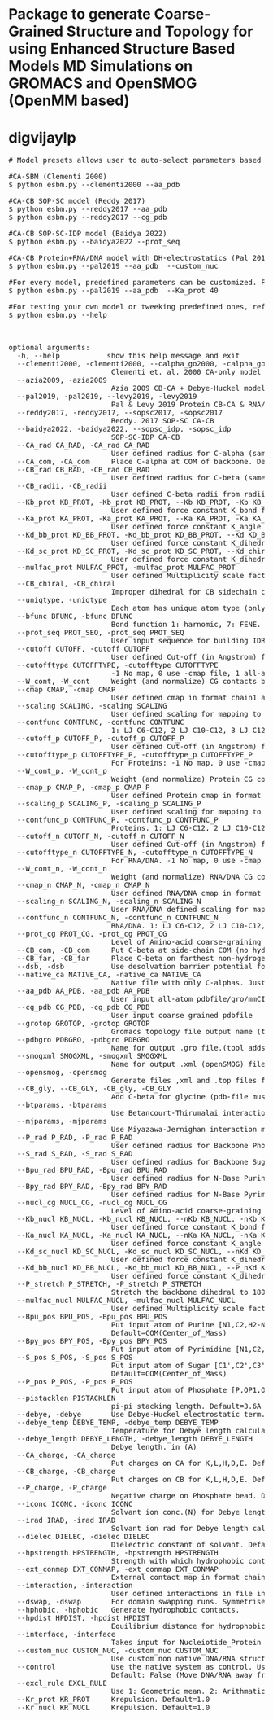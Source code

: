 # Package to generate Coarse-Grained Structure and Topology for using Enhanced Structure Based Models MD Simulations on GROMACS and OpenSMOG (OpenMM based)
# digvijaylp #
 
 
<pre>
# Model presets allows user to auto-select parameters based on predefined models 
 
#CA-SBM (Clementi 2000) 
$ python esbm.py --clementi2000 --aa_pdb <All-atom .pdb file> 
 
#CA-CB SOP-SC model (Reddy 2017) 
$ python esbm.py --reddy2017 --aa_pdb <All-atom .pdb file> 
$ python esbm.py --reddy2017 --cg_pdb <Coarse-grained .pdb file> 
 
#CA-CB SOP-SC-IDP model (Baidya 2022) 
$ python esbm.py --baidya2022 --prot_seq <IDP sequence .fa file> 
 
#CA-CB Protein+RNA/DNA model with DH-electrostatics (Pal 2019) 
$ python esbm.py --pal2019 --aa_pdb <protein All-atom .pdb file> --custom_nuc <RNA/DNA all-atom .pdb file> 
 
#For every model, predefined parameters can be customized. For example, for chanding angle force constant in Pal 2019 model 
$ python esbm.py --pal2019 --aa_pdb <protein All-atom .pdb file> --Ka_prot 40 
 
#For testing your own model or tweeking predefined ones, refer to options in --help 
$ python esbm.py --help 
 
 

optional arguments: 
  -h, --help           show this help message and exit  
  --clementi2000, -clementi2000, --calpha_go2000, -calpha_go2000 
                        Clementi et. al. 2000 CA-only model  
  --azia2009, -azia2009 
                        Azia 2009 CB-CA + Debye-Huckel model  
  --pal2019, -pal2019, --levy2019, -levy2019 
                        Pal & Levy 2019 Protein CB-CA & RNA/DNA P-S-B model  
  --reddy2017, -reddy2017, --sopsc2017, -sopsc2017 
                        Reddy. 2017 SOP-SC CA-CB  
  --baidya2022, -baidya2022, --sopsc_idp, -sopsc_idp 
                        SOP-SC-IDP CA-CB  
  --CA_rad CA_RAD, -CA_rad CA_RAD 
                        User defined radius for C-alpha (same for all beads) in Angstrom. Default: 4.0A  
  --CA_com, -CA_com     Place C-alpha at COM of backbone. Default: False  
  --CB_rad CB_RAD, -CB_rad CB_RAD 
                        User defined radius for C-beta (same for all beads) in Angstrom for prot_cg 2. Default: Statistically Derived for each AA-residue  
  --CB_radii, -CB_radii 
                        User defined C-beta radii from radii.dat (AA-3-letter-code radius-in-Angsrtom)  
  --Kb_prot KB_PROT, -Kb_prot KB_PROT, --Kb KB_PROT, -Kb KB_PROT 
                        User defined force constant K_bond for Proteins  
  --Ka_prot KA_PROT, -Ka_prot KA_PROT, --Ka KA_PROT, -Ka KA_PROT 
                        User defined force constant K_angle for Proteins  
  --Kd_bb_prot KD_BB_PROT, -Kd_bb_prot KD_BB_PROT, --Kd KD_BB_PROT, -Kd KD_BB_PROT 
                        User defined force constant K_dihedral for Proteins  
  --Kd_sc_prot KD_SC_PROT, -Kd_sc_prot KD_SC_PROT, --Kd_chiral KD_SC_PROT, -Kd_chiral KD_SC_PROT 
                        User defined force constant K_dihedral for Proteins  
  --mulfac_prot MULFAC_PROT, -mulfac_prot MULFAC_PROT 
                        User defined Multiplicity scale factor of K_dihedral/mulfac_prot for Proteins  
  --CB_chiral, -CB_chiral 
                        Improper dihedral for CB sidechain chirality. Default: False  
  --uniqtype, -uniqtype 
                        Each atom has unique atom type (only use for large systems)  
  --bfunc BFUNC, -bfunc BFUNC 
                        Bond function 1: harnomic, 7: FENE. Default: 1 (Harmonic)  
  --prot_seq PROT_SEQ, -prot_seq PROT_SEQ 
                        User input sequence for building IDRs/helices etc.  
  --cutoff CUTOFF, -cutoff CUTOFF 
                        User defined Cut-off (in Angstrom) for contact-map generation. Default: 4.5A  
  --cutofftype CUTOFFTYPE, -cutofftype CUTOFFTYPE 
                        -1 No map, 0 use -cmap file, 1 all-atom mapped to CG, 2: coarse-grain . Default: 1  
  --W_cont, -W_cont     Weight (and normalize) CG contacts based on all atom contacts  
  --cmap CMAP, -cmap CMAP 
                        User defined cmap in format chain1 atom1 chain2 atom2 weight(opt) distance(opt)  
  --scaling SCALING, -scaling SCALING 
                        User defined scaling for mapping to all-atom contact-map.  
  --contfunc CONTFUNC, -contfunc CONTFUNC 
                        1: LJ C6-C12, 2 LJ C10-C12, 3 LJ C12-C18, 5 Gauss no excl, 6 Gauss + excl, 7 Multi Gauss . Default: 2  
  --cutoff_p CUTOFF_P, -cutoff_p CUTOFF_P 
                        User defined Cut-off (in Angstrom) for Protein contact-map generation. Default: 4.5A  
  --cutofftype_p CUTOFFTYPE_P, -cutofftype_p CUTOFFTYPE_P 
                        For Proteins: -1 No map, 0 use -cmap file, 1 all-atom mapped to CG, 2: coarse-grain . Default: 1  
  --W_cont_p, -W_cont_p 
                        Weight (and normalize) Protein CG contacts based on all atom contacts  
  --cmap_p CMAP_P, -cmap_p CMAP_P 
                        User defined Protein cmap in format chain1 atom1 chain2 atom2 weight(opt) distance(opt)  
  --scaling_p SCALING_P, -scaling_p SCALING_P 
                        User defined scaling for mapping to all-atom contact-map.  
  --contfunc_p CONTFUNC_P, -contfunc_p CONTFUNC_P 
                        Proteins. 1: LJ C6-C12, 2 LJ C10-C12, 3 LJ C12-C18, 5 Gauss no excl, 6 Gauss + excl, 7 Multi Gauss . Default=2  
  --cutoff_n CUTOFF_N, -cutoff_n CUTOFF_N 
                        User defined Cut-off (in Angstrom) for RNA/DNA contact-map generation. Default: 4.5A  
  --cutofftype_n CUTOFFTYPE_N, -cutofftype_n CUTOFFTYPE_N 
                        For RNA/DNA. -1 No map, 0 use -cmap file, 1 all-atom mapped to CG, 2: coarse-grain . Default: 1  
  --W_cont_n, -W_cont_n 
                        Weight (and normalize) RNA/DNA CG contacts based on all atom contacts  
  --cmap_n CMAP_N, -cmap_n CMAP_N 
                        User defined RNA/DNA cmap in format chain1 atom1 chain2 atom2 weight(opt) distance(opt)  
  --scaling_n SCALING_N, -scaling_n SCALING_N 
                        User RNA/DNA defined scaling for mapping to all-atom contact-map.  
  --contfunc_n CONTFUNC_N, -contfunc_n CONTFUNC_N 
                        RNA/DNA. 1: LJ C6-C12, 2 LJ C10-C12, 3 LJ C12-C18, 5 Gauss no excl, 6 Gauss + excl, 7 Multi Gauss . Default: 2  
  --prot_cg PROT_CG, -prot_cg PROT_CG 
                        Level of Amino-acid coarse-graining 1 for CA-only, 2 for CA+CB. Dafault: 2 (CA+CB)  
  --CB_com, -CB_com     Put C-beta at side-chain COM (no hydrogens). Default: False  
  --CB_far, -CB_far     Place C-beta on farthest non-hydrogen atom. Default: False  
  --dsb, -dsb           Use desolvation barrier potential for contacts. Default: False  
  --native_ca NATIVE_CA, -native_ca NATIVE_CA 
                        Native file with only C-alphas. Just grep pdb.  
  --aa_pdb AA_PDB, -aa_pdb AA_PDB 
                        User input all-atom pdbfile/gro/mmCIF e.g. 1qys.pdb  
  --cg_pdb CG_PDB, -cg_pdb CG_PDB 
                        User input coarse grained pdbfile  
  --grotop GROTOP, -grotop GROTOP 
                        Gromacs topology file output name (tool adds prefix nucl_ and prot_ for independednt file). Default: gromacs.top  
  --pdbgro PDBGRO, -pdbgro PDBGRO 
                        Name for output .gro file.(tool adds prefix nucl_ and prot_ for independednt file). Default: gromacs.gro  
  --smogxml SMOGXML, -smogxml SMOGXML 
                        Name for output .xml (openSMOG) file.(tool adds prefix nucl_ and prot_ for independednt file). Default: opensmog.xml (and opensmog.top)  
  --opensmog, -opensmog 
                        Generate files ,xml and .top files for openSMOG. Default: False  
  --CB_gly, --CB_GLY, -CB_gly, -CB_GLY 
                        Add C-beta for glycine (pdb-file must have H-atoms). Default: Flase  
  --btparams, -btparams 
                        Use Betancourt-Thirumalai interaction matrix.  
  --mjparams, -mjparams 
                        Use Miyazawa-Jernighan interaction matrix.  
  --P_rad P_RAD, -P_rad P_RAD 
                        User defined radius for Backbone Phosphate bead. Default=3.7A  
  --S_rad S_RAD, -S_rad S_RAD 
                        User defined radius for Backbone Sugar bead. Default=3.7A  
  --Bpu_rad BPU_RAD, -Bpu_rad BPU_RAD 
                        User defined radius for N-Base Purine bead. Default=1.5A  
  --Bpy_rad BPY_RAD, -Bpy_rad BPY_RAD 
                        User defined radius for N-Base Pyrimidine bead. Default=1.5A  
  --nucl_cg NUCL_CG, -nucl_cg NUCL_CG 
                        Level of Amino-acid coarse-graining 1 for P-only, 3 for P-S-B, 5 for P-S-3B. Dafault: 3 (P-S-B)  
  --Kb_nucl KB_NUCL, -Kb_nucl KB_NUCL, --nKb KB_NUCL, -nKb KB_NUCL 
                        User defined force constant K_bond for RNA/DNA  
  --Ka_nucl KA_NUCL, -Ka_nucl KA_NUCL, --nKa KA_NUCL, -nKa KA_NUCL 
                        User defined force constant K_angle for RNA/DNA. Default=20  
  --Kd_sc_nucl KD_SC_NUCL, -Kd_sc_nucl KD_SC_NUCL, --nKd KD_SC_NUCL, -nKd KD_SC_NUCL 
                        User defined force constant K_dihedral for Bi-Si-Si+1-Bi+1. Default=0.5  
  --Kd_bb_nucl KD_BB_NUCL, -Kd_bb_nucl KD_BB_NUCL, --P_nKd KD_BB_NUCL, -P_nKd KD_BB_NUCL 
                        User defined force constant K_dihedral for Backbone Pi-Pi+1-Pi+2-Pi+3. Default=0.7  
  --P_stretch P_STRETCH, -P_stretch P_STRETCH 
                        Stretch the backbone dihedral to 180 degrees. Default = Use native backbone dihedral  
  --mulfac_nucl MULFAC_NUCL, -mulfac_nucl MULFAC_NUCL 
                        User defined Multiplicity scale factor of K_dihedral for Nucleic Acids  
  --Bpu_pos BPU_POS, -Bpu_pos BPU_POS 
                        Put input atom of Purine [N1,C2,H2-N2,N3,C4,C5,C6,O6-N6,N7,C8,N9,COM] as position of B.
                        Default=COM(Center_of_Mass)  
  --Bpy_pos BPY_POS, -Bpy_pos BPY_POS 
                        Put input atom of Pyrimidine [N1,C2,O2,N3,C4,O4-N4,C5,C6,COM] as position of B. Default=COM(Center_of_Mass)  
  --S_pos S_POS, -S_pos S_POS 
                        Put input atom of Sugar [C1',C2',C3',C4',C5',H2'-O2',O3',O4',O5',COM] as position of S.
                        Default=COM(Center_of_Mass)  
  --P_pos P_POS, -P_pos P_POS 
                        Put input atom of Phosphate [P,OP1,OP2,O5',COM] group as position of P. Default=COM(Center_of_Mass)  
  --pistacklen PISTACKLEN 
                        pi-pi stacking length. Default=3.6A  
  --debye, -debye       Use Debye-Huckel electrostatic term.  
  --debye_temp DEBYE_TEMP, -debye_temp DEBYE_TEMP 
                        Temperature for Debye length calculation. Default = 298K  
  --debye_length DEBYE_LENGTH, -debye_length DEBYE_LENGTH 
                        Debye length. in (A)  
  --CA_charge, -CA_charge 
                        Put charges on CA for K,L,H,D,E. Default: False  
  --CB_charge, -CB_charge 
                        Put charges on CB for K,L,H,D,E. Default: False  
  --P_charge, -P_charge 
                        Negative charge on Phosphate bead. Default: False  
  --iconc ICONC, -iconc ICONC 
                        Solvant ion conc.(N) for Debye length calcluation. Default=0.1M  
  --irad IRAD, -irad IRAD 
                        Solvant ion rad for Debye length calcluation. Default=1.4A  
  --dielec DIELEC, -dielec DIELEC 
                        Dielectric constant of solvant. Default=70  
  --hpstrength HPSTRENGTH, -hpstrength HPSTRENGTH 
                        Strength with which hydrophobic contacts interact.  
  --ext_conmap EXT_CONMAP, -ext_conmap EXT_CONMAP 
                        External contact map in format chain res chain res  
  --interaction, -interaction 
                        User defined interactions in file interactions.dat.  
  --dswap, -dswap       For domain swapping runs. Symmetrised SBM is generated.  
  --hphobic, -hphobic   Generate hydrophobic contacts.  
  --hpdist HPDIST, -hpdist HPDIST 
                        Equilibrium distance for hydrophobic contacts.  
  --interface, -interface 
                        Takes input for Nucleiotide_Protein interface from file nucpro_interface.input.  
  --custom_nuc CUSTOM_NUC, -custom_nuc CUSTOM_NUC 
                        Use custom non native DNA/RNA structure Eg.: polyT.pdb. Default: Use from native structure  
  --control             Use the native system as control. Use DNA/RNA bound to native protein site. --custom_nuc will be disabled.
                        Default: False (Move DNA/RNA away from native binding site)  
  --excl_rule EXCL_RULE 
                        Use 1: Geometric mean. 2: Arithmatic mean  
  --Kr_prot KR_PROT     Krepulsion. Default=1.0  
  --Kr_nucl KR_NUCL     Krepulsion. Default=1.0  
</pre>
